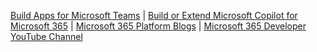 [Build Apps for Microsoft Teams](https://learn.microsoft.com/en-us/microsoftteams/platform/concepts/build-and-test/tool-sdk-overview) | [Build or Extend Microsoft Copilot for Microsoft 365](https://learn.microsoft.com/en-us/microsoft-365-copilot/extensibility/) | [Microsoft 365 Platform Blogs](https://devblogs.microsoft.com/microsoft365dev/) | [Microsoft 365 Developer YouTube Channel](https://www.youtube.com/channel/UCV_6HOhwxYLXAGd-JOqKPoQ)